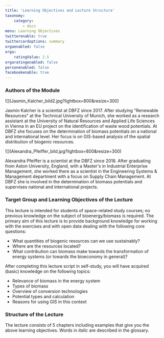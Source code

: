 ```yaml
---
title: 'Learning Objectives and Lecture Structure'
taxonomy:
    category:
        - docs
menu: Learning Objectives
twitterenable: true
twittercardoptions: summary
orgaenabled: false
orga:
    ratingValue: 2.5
orgaratingenabled: false
personenabled: false
facebookenable: true
---
```


### Authors of the Module
<div class="row align-items-center">
  <div class="col-sm-3" markdown="1">![](Jasmin_Kalcher_bild2.jpg?lightbox=800&resize=300) </div>
  <div class="col-sm-9">
      <p>Jasmin Kalcher is a scientist at DBFZ since 2017. After studying "Renewable Resources" at the Technical University of Munich, she worked as a research assistant at the University of Natural Resources and Applied Life Sciences in Vienna in an EU project on the identification of waste wood potentials. At DBFZ she focuses on the determination of biomass potentials on a national and international level. Her focus is on GIS-based analysis of the spatial distribution of biogenic resources.</p>
  </div>
</div>  

<div class="row align-items-center">
  <div class="col-sm-3" markdown="1">![](Alexandra_Pfeiffer_bild.jpg?lightbox=800&resize=300)</div>
  <div class="col-sm-9">
    <p>Alexandra Pfeiffer is a scientist at the DBFZ since 2018. After graduating from Aston University, England, with a Master's in Industrial Enterprise Management, she worked there as a scientist in the Engineering Systems & Management department with a focus on Supply Chain Management. At DBFZ she is involved in the determination of biomass potentials and supervises national and international projects.</p>
  </div>
</div>

### Target Group and Learning Objectives of the Lecture

This lecture is intended for students of space-related study courses; no previous knowledge on the subject of bioenergy/biomass is required. The primary aim of this lecture is to provide background knowledge for working with the exercises and with open data dealing with the following core questions:

- What quantities of biogenic resources can we use sustainably?
- Where are the resources located?
- What contribution can biomass make towards the transformation of energy systems (or towards the bioeconomy in general)?

After completing this lecture script in self-study, you will have acquired (basic) knowledge on the following topics:

- Relevance of biomass in the energy system
- Types of biomass 
- Overview of conversion technologies
- Potential types and calculation
- Reasons for using GIS in this context

### Structure of the Lecture

The lecture consists of 5 chapters including examples that give you the above learning objectives. Words in *italic* are described in the glossary. 
